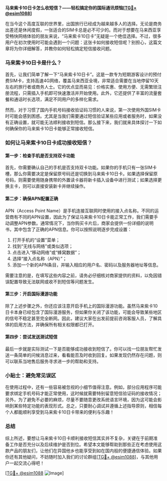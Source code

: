 **马来紫卡10日卡怎么收短信？——轻松搞定你的国际通讯烦恼[[TG💪+ @esim1088](https://t.me/s/esim1088)]**

在当今这个高度互联的世界里，出国旅行已经成为越来越多人的选择。无论是商务出差还是休闲度假，一张适合的SIM卡总是必不可少的。而对于想要在马来西亚享受畅快网络体验的朋友来说，“马来紫卡10日卡”无疑是一个绝佳选择。不过，很多用户在初次使用时可能会遇到一个问题：这张卡如何接收短信呢？别担心，这篇文章将为你详细解答，并教你如何轻松搞定短信接收问题。

### 马来紫卡10日卡是什么？

首先，让我们简单了解一下“马来紫卡10日卡”。这是一款专为短期游客设计的预付费SIM卡，支持高速4G网络，覆盖马来西亚全境，非常适合需要在当地停留10天左右的旅行者或商务人士。它的优点显而易见：价格实惠、使用方便、无需繁琐注册流程，只需插入手机即可快速激活并开始使用。此外，它还提供了丰富的流量套餐和通话时长选项，满足不同用户的多样化需求。

然而，对于习惯了国内手机号码接收验证码习惯的人来说，第一次使用外国SIM卡时可能会感到困惑。尤其是当我们需要通过短信验证某些应用或者服务时，如果没有正确设置，就可能无法顺利接收到短信。那么接下来，我们就来具体探讨一下如何确保你的马来紫卡10日卡能够正常接收短信。

### 如何让马来紫卡10日卡成功接收短信？

#### 第一步：检查手机是否支持双卡功能

首先，你需要确认自己的手机是否支持双卡功能。如果你的手机只有一张SIM卡槽，那么你需要决定是保留原号码还是切换到马来紫卡10日卡。如果选择保留原号码，则需要使用随身携带的外置读卡器将新卡插入设备中进行测试；如果选择更换主卡，则可以直接安装新卡并继续操作。

#### 第二步：确保APN配置正确

APN（Access Point Name）是手机连接互联网时使用的接入点名称。不同的运营商有不同的APN设置，因此为了保证马来紫卡10日卡能正常工作，我们需要手动调整APN参数。通常情况下，当你购买卡片后，商家会提供一份详细的说明书，其中包含了正确的APN信息。你可以按照说明逐步完成设置：

1. 打开手机的“设置”菜单；
2. 找到“无线与网络”或类似选项；
3. 点击进入“移动网络”或“蜂窝数据”；
4. 选择“接入点名称（APN）”；
5. 添加一个新的APN条目，并输入相应的用户名、密码以及服务器地址等信息。

需要注意的是，在填写这些内容之前，请务必仔细核对商家提供的资料，以免因错误配置导致无法联网或收不到短信等问题发生。

#### 第三步：开启国际漫游功能

除了上述步骤之外，你还应该注意开启手机上的国际漫游功能。虽然马来紫卡10日卡本身已经包含了国际漫游服务，但如果你关闭了该功能，可能会导致某些地区的信号不稳定甚至完全断网。因此，建议大家在出发前提前咨询客服人员，了解具体的启用方法，并确保所有相关权限都已打开。

#### 第四步：尝试发送测试短信

最后一步就是实际测试一下是否能够成功接收到短信了。你可以找一位朋友帮忙发送一条简单的问候消息过来，看看能否及时收到回复。如果发现仍然存在问题，则可以联系当地售后服务寻求进一步的帮助和支持。

### 小贴士：避免常见误区

在使用过程中，还有一些容易被忽视的小细节值得注意。例如，部分应用程序可能要求绑定手机号码才能正常使用，这时候就需要特别留意短信验证码的接收情况；另外，为了避免不必要的麻烦，尽量不要随意更改系统语言环境，因为这可能会影响到某些特定功能的表现形式。总之，只要耐心调试并遵循上述指导原则，相信每个人都能顺利享受到马来紫卡10日卡带来的便利与乐趣！

### 总结

综上所述，要想让马来紫卡10日卡顺利接收短信其实并不复杂，关键在于前期准备工作是否充分以及后续维护是否到位。希望本文能够帮助到那些正在考虑使用这款产品的朋友们，让他们在异国他乡也能享受到如在国内般的便捷通信体验。如果你还有其他疑问，不妨随时加入我们的讨论群组[[TG💪+ @esim1088](https://t.me/s/esim1088)]，与其他用户一起交流心得吧！

[[TG💪+ @esim1088](https://t.me/s/esim1088) ![Image](https://i.postimg.cc/4NQfJmqS/Snipaste-2025-05-13-00-14-12.png)]